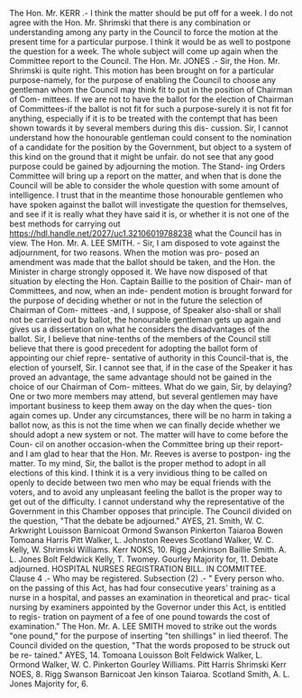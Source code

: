 The Hon. Mr. KERR .- I think the matter should be put off for a week. I do not agree with the Hon. Mr. Shrimski that there is any combination or understanding among any party in the Council to force the motion at the present time for a particular purpose. I think it would be as well to postpone the question for a week. The whole subject will come up again when the Committee report to the Council. The Hon. Mr. JONES .- Sir, the Hon. Mr. Shrimski is quite right. This motion has been brought on for a particular purpose-namely, for the purpose of enabling the Council to choose any gentleman whom the Council may think fit to put in the position of Chairman of Com- mittees. If we are not to have the ballot for the election of Chairman of Committees-if the ballot is not fit for such a purpose-surely it is not fit for anything, especially if it is to be treated with the contempt that has been shown towards it by several members during this dis- cussion. Sir, I cannot understand how the honourable gentleman could consent to the nomination of a candidate for the position by the Government, but object to a system of this kind on the ground that it might be unfair. do not see that any good purpose could be gained by adjourning the motion. The Stand- ing Orders Committee will bring up a report on the matter, and when that is done the Council will be able to consider the whole question with some amount of intelligence. I trust that in the meantime those honourable gentlemen who have spoken against the ballot will investigate the question for themselves, and see if it is really what they have said it is, or whether it is not one of the best methods for carrying out https://hdl.handle.net/2027/uc1.32106019788238 what the Council has in view. The Hon. Mr. A. LEE SMITH. - Sir, I am disposed to vote against the adjournment, for two reasons. When the motion was pro- posed an amendment was made that the ballot should be taken, and the Hon. the Minister in charge strongly opposed it. We have now disposed of that situation by electing the Hon. Captain Baillie to the position of Chair- man of Committees, and now, when an inde- pendent motion is brought forward for the purpose of deciding whether or not in the future the selection of Chairman of Com- mittees -and, I suppose, of Speaker also-shall or shall not be carried out by ballot, the honourable gentleman gets up again and gives us a dissertation on what he considers the disadvantages of the ballot. Sir, I believe that nine-tenths of the members of the Council still believe that there is good precedent for adopting the ballot form of appointing our chief repre- sentative of authority in this Council-that is, the election of yourself, Sir. I cannot see that, if in the case of the Speaker it has proved an advantage, the same advantage should not be gained in the choice of our Chairman of Com- mittees. What do we gain, Sir, by delaying? One or two more members may attend, but several gentlemen may have important business to keep them away on the day when the ques- tion again comes up. Under any circumstances, there will be no harm in taking a ballot now, as this is not the time when we can finally decide whether we should adopt a new system or not. The matter will have to come before the Coun- cil on another occasion-when the Committee bring up their report-and I am glad to hear that the Hon. Mr. Reeves is averse to postpon- ing the matter. To my mind, Sir, the ballot is the proper method to adopt in all elections of this kind. I think it is a very invidious thing to be called on openly to decide between two men who may be equal friends with the voters, and to avoid any unpleasant feeling the ballot is the proper way to get out of the difficulty. I cannot understand why the representative of the Government in this Chamber opposes that principle. The Council divided on the question, "That the debate be adjourned." AYES, 21. Smith, W. C. Arkwright Louisson Barnicoat Ormond Swanson Pinkerton Taiaroa Bowen Tomoana Harris Pitt Walker, L. Johnston Reeves Scotland Walker, W. C. Kelly, W. Shrimski Williams. Kerr NOKS, 10. Rigg Jenkinson Baillie Smith. A. L. Jones Bolt Feldwick Kelly, T. Twomey. Gourley Majority for, 11. Debate adjourned. HOSPITAL NURSES REGISTRATION BILL. IN COMMITTEE. Clause 4 .- Who may be registered. Subsection (2) .- " Every person who. on the passing of this Act, has had four consecutive years' training as a nurse in a hospital, and passes an examination in theoretical and prac- tical nursing by examiners appointed by the Governor under this Act, is entitled to regis- tration on payment of a fee of one pound towards the cost of examination." The Hon. Mr. A. LEE SMITH moved to strike out the words "one pound," for the purpose of inserting "ten shillings" in lied theerof. The Council divided on the question, "That the words proposed to be struck out be re- tained." AYES, 14. Tomoana Louisson Bolt Feldwick Walker, L. Ormond Walker, W. C. Pinkerton Gourley Williams. Pitt Harris Shrimski Kerr NOES, 8. Rigg Swanson Barnicoat Jen kinson Taiaroa. Scotland Smith, A. L. Jones Majority for, 6. 
